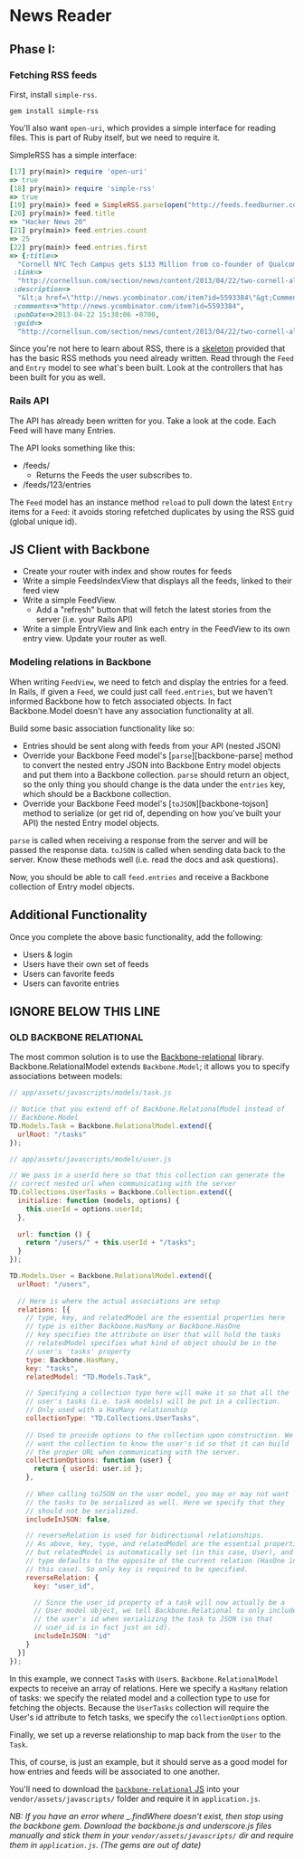 # News Reader

## Phase I:

### Fetching RSS feeds

First, install `simple-rss`.

```
gem install simple-rss
```

You'll also want `open-uri`, which provides a simple interface for
reading files. This is part of Ruby itself, but we need to require it.

SimpleRSS has a simple interface:

```ruby
[17] pry(main)> require 'open-uri'
=> true
[18] pry(main)> require 'simple-rss'
=> true
[19] pry(main)> feed = SimpleRSS.parse(open("http://feeds.feedburner.com/newsyc20"));
[20] pry(main)> feed.title
=> "Hacker News 20"
[21] pry(main)> feed.entries.count
=> 25
[22] pry(main)> feed.entries.first
=> {:title=>
  "Cornell NYC Tech Campus gets $133 Million from co-founder of Qualcomm (cornellsun.com)",
 :link=>
  "http://cornellsun.com/section/news/content/2013/04/22/two-cornell-alumni-donate-133-million-tech-campus-bloomberg-announce",
 :description=>
  "&lt;a href=\"http://news.ycombinator.com/item?id=5593384\"&gt;Comments&lt;/a&gt;&lt;img src=\"http://feeds.feedburner.com/~r/newsyc20/~4/acfo12bplj4\" height=\"1\" width=\"1\"/&gt;",
 :comments=>"http://news.ycombinator.com/item?id=5593384",
 :pubDate=>2013-04-22 15:30:06 -0700,
 :guid=>
  "http://cornellsun.com/section/news/content/2013/04/22/two-cornell-alumni-donate-133-million-tech-campus-bloomberg-announce"}
```

Since you're not here to learn about RSS, there is a
[skeleton][rss-skeleton] provided that has the basic RSS methods you
need already written. Read through the `Feed` and `Entry` model to see
what's been built. Look at the controllers that has been built for you as
well.

[rss-skeleton]: https://github.com/appacademy-demos/NewsReaderDemo

### Rails API

The API has already been written for you. Take a look at the code. Each Feed will have
many Entries.

The API looks something like this:

* /feeds/
    * Returns the Feeds the user subscribes to.
* /feeds/123/entries

The `Feed` model has an instance method `reload` to pull down the latest `Entry`
items for a `Feed`: it avoids storing refetched duplicates by using the
RSS guid (global unique id).

## JS Client with Backbone

* Create your router with index and show routes for feeds
* Write a simple FeedsIndexView that displays all the feeds, linked to
  their feed view
* Write a simple FeedView.
    * Add a "refresh" button that will fetch the latest stories from
      the server (i.e. your Rails API)
* Write a simple EntryView and link each entry in the FeedView to its
  own entry view. Update your router as well.

### Modeling relations in Backbone

When writing `FeedView`, we need to fetch and display the entries for
a feed. In Rails, if given a `Feed`, we could just call
`feed.entries`, but we haven't informed Backbone how to fetch
associated objects. In fact Backbone.Model doesn't have any
association functionality at all.

Build some basic association functionality like so:
  * Entries should be sent along with feeds from your API (nested JSON)
  * Override your Backbone Feed model's [`parse`][backbone-parse] method
    to convert the nested entry JSON into Backbone Entry model objects
    and put them into a Backbone collection. `parse` should return an
    object, so the only thing you should change is the data under the
    `entries` key, which should be a Backbone collection.
  * Override your Backbone Feed model's [`toJSON`][backbone-tojson]
    method to serialize (or get rid of, depending on how you've built
    your API) the nested Entry model objects.

`parse` is called when receiving a response from the server and will be
passed the response data. `toJSON` is called when sending data back to
the server. Know these methods well (i.e. read the docs and ask
questions). 

Now, you should be able to call `feed.entries` and receive a Backbone
collection of Entry model objects.

## Additional Functionality

Once you complete the above basic functionality, add the following:

* Users & login
* Users have their own set of feeds
* Users can favorite feeds
* Users can favorite entries

## IGNORE BELOW THIS LINE

### OLD BACKBONE RELATIONAL

The most common solution is to use the
[Backbone-relational][backbone-relational] library.
Backbone.RelationalModel extends `Backbone.Model`; it allows you to
specify associations between models:

```javascript
// app/assets/javascripts/models/task.js

// Notice that you extend off of Backbone.RelationalModel instead of
// Backbone.Model
TD.Models.Task = Backbone.RelationalModel.extend({
  urlRoot: "/tasks"
});

// app/assets/javascripts/models/user.js

// We pass in a userId here so that this collection can generate the 
// correct nested url when communicating with the server
TD.Collections.UserTasks = Backbone.Collection.extend({
  initialize: function (models, options) {
    this.userId = options.userId;
  },
  
  url: function () {
    return "/users/" + this.userId + "/tasks";
  }
});

TD.Models.User = Backbone.RelationalModel.extend({
  urlRoot: "/users",
  
  // Here is where the actual associations are setup
  relations: [{
    // type, key, and relatedModel are the essential properties here
    // type is either Backbone.HasMany or Backbone.HasOne
    // key specifies the attribute on User that will hold the tasks
    // relatedModel specifies what kind of object should be in the
    // user's 'tasks' property
    type: Backbone.HasMany,
    key: "tasks",
    relatedModel: "TD.Models.Task",

    // Specifying a collection type here will make it so that all the 
    // user's tasks (i.e. task models) will be put in a collection.
    // Only used with a HasMany relationship
    collectionType: "TD.Collections.UserTasks",
    
    // Used to provide options to the collection upon construction. We
    // want the collection to know the user's id so that it can build
    // the proper URL when communicating with the server.
    collectionOptions: function (user) {
      return { userId: user.id };
    },
    
    // When calling toJSON on the user model, you may or may not want 
    // the tasks to be serialized as well. Here we specify that they
    // should not be serialized.
    includeInJSON: false,

    // reverseRelation is used for bidirectional relationships. 
    // As above, key, type, and relatedModel are the essential properties,
    // but relatedModel is automatically set (in this case, User), and
    // type defaults to the opposite of the current relation (HasOne in
    // this case). So only key is required to be specified.
    reverseRelation: {
      key: "user_id",

      // Since the user_id property of a task will now actually be a
      // User model object, we tell Backbone.Relational to only include
      // the user's id when serializing the task to JSON (so that
      // user_id is in fact just an id).
      includeInJSON: "id"
    }
  }]
});
```

In this example, we connect `Task`s with
`User`s. `Backbone.RelationalModel` expects to receive an array of
relations. Here we specify a `HasMany` relation of tasks: we specify
the related model and a collection type to use for fetching the
objects. Because the `UserTasks` collection will require the User's id
attribute to fetch tasks, we specify the `collectionOptions` option.

Finally, we set up a reverse relationship to map back from the `User`
to the `Task`.

This, of course, is just an example, but it should serve as a good model
for how entries and feeds will be associated to one another. 

You'll need to download the [`backbone-relational`
JS][backbone-relational] into your `vendor/assets/javascripts/` folder
and require it in `application.js`.

[backbone-relational]: http://backbonerelational.org/

*NB: If you have an error where _.findWhere doesn't exist, then stop
using the backbone gem.  Download the backbone.js and underscore.js
files manually and stick them in your `vendor/assets/javascripts/` dir
and require them in `application.js`. (The gems are out of date)*

